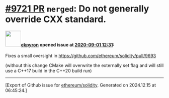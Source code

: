 # [\#9721 PR](https://github.com/ethereum/solidity/pull/9721) `merged`: Do not generally override CXX standard.

#### <img src="https://avatars.githubusercontent.com/u/1347491?v=4" width="50">[ekpyron](https://github.com/ekpyron) opened issue at [2020-09-01 12:31](https://github.com/ethereum/solidity/pull/9721):

Fixes a small oversight in https://github.com/ethereum/solidity/pull/9693

(without this change CMake will overwrite the externally set flag and will still use a C++17 build in the C++20 build run)




-------------------------------------------------------------------------------



[Export of Github issue for [ethereum/solidity](https://github.com/ethereum/solidity). Generated on 2024.12.15 at 06:45:24.]
